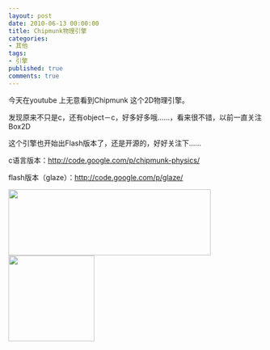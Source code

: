 ```yaml
---
layout: post
date: 2010-06-13 00:00:00
title: Chipmunk物理引擎
categories:
- 其他
tags:
- 引擎
published: true
comments: true
---
```

<p>今天在youtube 上无意看到Chipmunk 这个2D物理引擎。</p>

<p>发现原来不只是c，还有object－c，好多好多哦……，看来很不错，以前一直关注Box2D</p>

<p>这个引擎也开始出Flash版本了，还是开源的，好好关注下……</p>

<p>c语言版本：<a href="http://code.google.com/p/chipmunk-physics/">http://code.google.com/p/chipmunk-physics/</a></p>

<p>flash版本（glaze）：<a href="http://code.google.com/p/glaze/">http://code.google.com/p/glaze/</a></p>

<p><a href="{{site.url}}/media/2010/06/logo1_med.png"><img class="alignnone size-full wp-image-688" title="logo1_med" src="{{site.url}}/media/2010/06/logo1_med.png" alt="" width="400" height="131" /></a><a href="{{site.url}}/media/2010/06/balance_chipmunk.png"><img class="alignnone size-full wp-image-689" title="balance_chipmunk" src="{{site.url}}/media/2010/06/balance_chipmunk.png" alt="" width="170" height="170" /></a></p>
